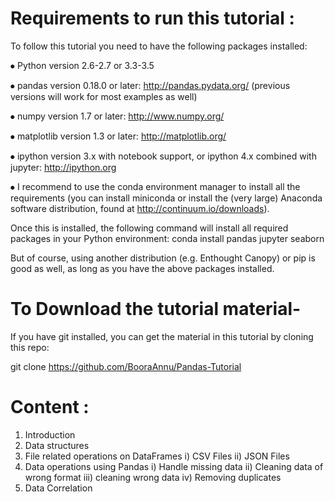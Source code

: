 # Requirements to run this tutorial :

To follow this tutorial you need to have the following packages installed:

⦁ Python version 2.6-2.7 or 3.3-3.5

⦁ pandas version 0.18.0 or later: http://pandas.pydata.org/ (previous versions will work for most examples as well)

⦁ numpy version 1.7 or later: http://www.numpy.org/

⦁ matplotlib version 1.3 or later: http://matplotlib.org/

⦁ ipython version 3.x with notebook support, or ipython 4.x combined with jupyter: http://ipython.org

⦁ I recommend to use the conda environment manager to install all the requirements (you can install miniconda or install the (very large) Anaconda software distribution, found at http://continuum.io/downloads).

Once this is installed, the following command will install all required packages in your Python environment: conda install pandas jupyter seaborn

But of course, using another distribution (e.g. Enthought Canopy) or pip is good as well, as long as you have the above packages installed.

# To Download the tutorial material-

If you have git installed, you can get the material in this tutorial by cloning this repo:

git clone https://github.com/BooraAnnu/Pandas-Tutorial

# Content :

1) Introduction
2) Data structures
3) File related operations on DataFrames
i) CSV Files
ii) JSON Files
4) Data operations using Pandas
  i) Handle missing data
  ii) Cleaning data of wrong format
  iii) cleaning wrong data
  iv) Removing duplicates
5) Data Correlation
